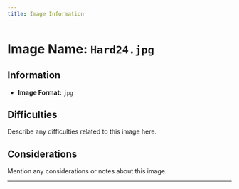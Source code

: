 ```yaml
---
title: Image Information
---
```


# Image Name: `Hard24.jpg`

## Information

- **Image Format:** `jpg`

## Difficulties

Describe any difficulties related to this image here.

## Considerations

Mention any considerations or notes about this image.

---
